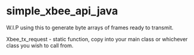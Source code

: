 # simple_xbee_api_java
W.I.P using this to generate byte arrays of frames ready to transmit.

Xbee_tx_request - static function, copy into your main class or whichever class you wish to call from.
